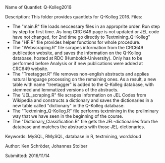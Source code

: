 Name of Quantlet: Q-Kolleg2016

Description: This folder provides quantlets for Q-Kolleg 2016.
Files: 
- The "main.R" file loads neccessary files in an approprite order. Run step by step for first time. As long CRC 649 page is not updated or JEL code have not changed, for 2nd time go directly to Textmining_Q-Kolleg"
- The "HF.R" file provides helper functions for whole procedure.
- The "Webscraping.R" file scrapes information from the CRC649 publication website, and saves the information on the Q-Kolleg database, hosted at RDC (Humboldt-University). Only has to be performed before Analysis or if new publications were added at CRC649 website.
- The "Treetagger.R" file removes non-english abstracts and applies natural language processing on the remaining ones. As a result, a new table with name "treetagger" is added to the Q-Kolleg database, with stemmed and  lemmatized versions of the abstracts.
- The "JEL_scraping.R" file scrapes information on JEL Codes from Wikipedia and constructs a dictionary and saves the dictionaries in a new table called "dictionary" in the Q-Kolleg database. 
- The "Textmining_Q-Kolleg.R" file performs textmining in the preliminary way that we have seen in the beginning of the course.
- The "Dictionary_Classification.R" file gets the JEL-dictionaries from the database and matches the abstracts with those JEL-dictionaries.



Keywords: MySQL, RMySQL, database in R, textmining, wordcloud

Author: Ken Schröder, Johannes Stoiber

Submitted:  2016/11/14
